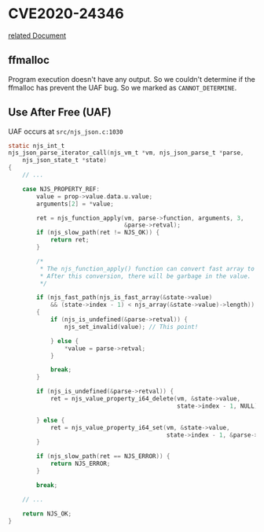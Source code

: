 # CVE2020-24346

[related Document](https://github.com/nginx/njs/issues/325)

## ffmalloc
Program execution doesn't have any output. So we couldn't determine if the ffmalloc has prevent the UAF bug. So we marked as `CANNOT_DETERMINE`.

## Use After Free (UAF)
UAF occurs at `src/njs_json.c:1030`
```c
static njs_int_t
njs_json_parse_iterator_call(njs_vm_t *vm, njs_json_parse_t *parse,
    njs_json_state_t *state)
{
    // ...

    case NJS_PROPERTY_REF:
        value = prop->value.data.u.value;
        arguments[2] = *value;

        ret = njs_function_apply(vm, parse->function, arguments, 3,
                                 &parse->retval);
        if (njs_slow_path(ret != NJS_OK)) {
            return ret;
        }

        /*
         * The njs_function_apply() function can convert fast array to object.
         * After this conversion, there will be garbage in the value.
         */

        if (njs_fast_path(njs_is_fast_array(&state->value)
            && (state->index - 1) < njs_array(&state->value)->length))
        {
            if (njs_is_undefined(&parse->retval)) {
                njs_set_invalid(value); // This point!

            } else {
                *value = parse->retval;
            }

            break;
        }

        if (njs_is_undefined(&parse->retval)) {
            ret = njs_value_property_i64_delete(vm, &state->value,
                                                state->index - 1, NULL);

        } else {
            ret = njs_value_property_i64_set(vm, &state->value,
                                             state->index - 1, &parse->retval);
        }

        if (njs_slow_path(ret == NJS_ERROR)) {
            return NJS_ERROR;
        }

        break;

    // ...

    return NJS_OK;
}
```